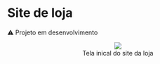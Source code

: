 # Site de loja

⚠️ Projeto em desenvolvimento

<div align="center">
  <img src="https://user-images.githubusercontent.com/38301852/213064437-1dd5f89e-ce40-4d43-bc2d-0ebe96422813.gif" width=""/>
  <br><span style-font="font-size: xx-small">Tela inical do site da loja</span>
</div>
